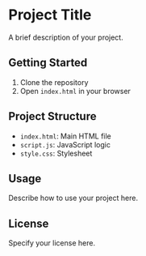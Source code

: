 # Project Title

A brief description of your project.

## Getting Started

1. Clone the repository
2. Open `index.html` in your browser

## Project Structure
- `index.html`: Main HTML file
- `script.js`: JavaScript logic
- `style.css`: Stylesheet

## Usage
Describe how to use your project here.

## License
Specify your license here.
